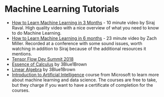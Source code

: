 # Machine Learning Tutorials
* [How to Learn Machine Learning in 3 Months](https://www.youtube.com/watch?v=Cr6VqTRO1v0) - 10 minute video by Siraj Raval. High quality video with a nice overview of what you need to know to do Machine Learning.
* [How to Learn Machine Learning in 6 months](https://www.youtube.com/watch?v=MOdlp1d0PNA) - 23 minute video by Zach Miller. Recorded at a conference with some sound issues, worth watching in addition to Siraj because of the additional resources it mentions.
* [Tensor Flow Dev Summit 2018](https://www.youtube.com/playlist?list=PLQY2H8rRoyvxjVx3zfw4vA4cvlKogyLNN)
* [Essence of Calculus](https://www.youtube.com/playlist?list=PLZHQObOWTQDMsr9K-rj53DwVRMYO3t5Yr) by 3Blue1Brown
* [Linear Algebra](https://www.youtube.com/playlist?list=PLZHQObOWTQDPD3MizzM2xVFitgF8hE_ab) by 3Blue1Brown
* [Introduction to Artificial Intelligence](https://academy.microsoft.com/en-us/tracks/artificial-intelligence) course from Microsoft to learn more about machine learning and data science. The courses are free to take, but they charge if you want to have a certificate of completion for the courses.
